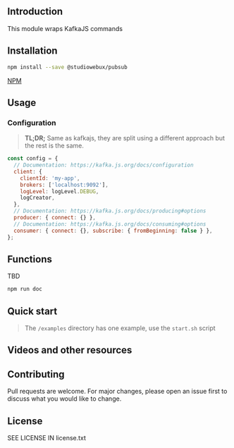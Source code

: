 ## Introduction

This module wraps KafkaJS commands

## Installation

```bash
npm install --save @studiowebux/pubsub
```

[NPM](https://www.npmjs.com/package/@studiowebux/pubsub)

## Usage

### Configuration

> **TL;DR;** Same as kafkajs, they are split using a different approach but the rest is the same.

```js
const config = {
  // Documentation: https://kafka.js.org/docs/configuration
  client: {
    clientId: 'my-app',
    brokers: ['localhost:9092'],
    logLevel: logLevel.DEBUG,
    logCreator,
  },
  // Documentation: https://kafka.js.org/docs/producing#options
  producer: { connect: {} },
  // Documentation: https://kafka.js.org/docs/consuming#options
  consumer: { connect: {}, subscribe: { fromBeginning: false } },
};
```

## Functions

TBD

```bash
npm run doc
```

## Quick start

> The `/examples` directory has one example, use the `start.sh` script

## Videos and other resources

## Contributing

Pull requests are welcome. For major changes, please open an issue first to discuss what you would like to change.

## License

SEE LICENSE IN license.txt
